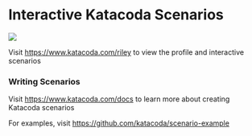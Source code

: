 # Interactive Katacoda Scenarios

[![](http://shields.katacoda.com/katacoda/riley/count.svg)](https://www.katacoda.com/riley "Get your profile on Katacoda.com")

Visit https://www.katacoda.com/riley to view the profile and interactive scenarios

### Writing Scenarios
Visit https://www.katacoda.com/docs to learn more about creating Katacoda scenarios

For examples, visit https://github.com/katacoda/scenario-example
